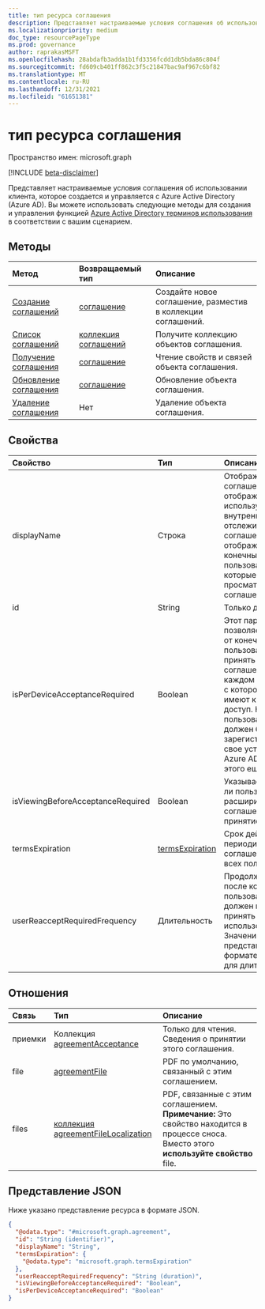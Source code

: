 ```yaml
---
title: тип ресурса соглашения
description: Представляет настраиваемые условия соглашения об использовании клиента, которое создается и управляется с Azure Active Directory (Azure AD).
ms.localizationpriority: medium
doc_type: resourcePageType
ms.prod: governance
author: raprakasMSFT
ms.openlocfilehash: 28abdafb3adda1b1fd3356fcdd1db5bda86c804f
ms.sourcegitcommit: fd609cb401ff862c3f5c21847bac9af967c6bf82
ms.translationtype: MT
ms.contentlocale: ru-RU
ms.lasthandoff: 12/31/2021
ms.locfileid: "61651381"
---
```

# <a name="agreement-resource-type"></a>тип ресурса соглашения

Пространство имен: microsoft.graph

[!INCLUDE [beta-disclaimer](../../includes/beta-disclaimer.md)]

Представляет настраиваемые условия соглашения об использовании клиента, которое создается и управляется с Azure Active Directory (Azure AD). Вы можете использовать следующие методы для создания и управления функцией [Azure Active Directory терминов использования](/azure/active-directory/conditional-access/terms-of-use) в соответствии с вашим сценарием.

## <a name="methods"></a>Методы

| Метод       | Возвращаемый тип | Описание |
|:-------------|:------------|:------------|
| [Создание соглашений](../api/termsofusecontainer-post-agreements.md) | [соглашение](agreement.md) | Создайте новое соглашение, разместив в коллекции соглашений. |
| [Список соглашений](../api/termsofusecontainer-list-agreements.md) | [коллекция соглашений](agreement.md) | Получите коллекцию объектов соглашения. |
| [Получение соглашения](../api/agreement-get.md) | [соглашение](agreement.md) | Чтение свойств и связей объекта соглашения. |
| [Обновление соглашения](../api/agreement-update.md) | [соглашение](agreement.md) | Обновление объекта соглашения. |
| [Удаление соглашения](../api/agreement-delete.md) | Нет | Удаление объекта соглашения. |
<!--
| [Create agreementFile](../api/agreement-post-files.md) | [agreementFile](agreementfile.md) | Create a new agreementFile by posting to the files collection. |
| [List files](../api/agreement-list-files.md) | [agreementFile](agreementfile.md) collection | Get an agreementFile object collection. |
-->

## <a name="properties"></a>Свойства
| Свойство     | Тип        | Описание |
|:-------------|:------------|:------------|
|displayName|Строка|Отображение имени соглашения. Имя отображения используется для внутреннего отслеживания соглашения, но не отображается конечным пользователям, которые просматривают соглашение.|
|id|String| Только для чтения.|
|isPerDeviceAcceptanceRequired|Boolean|Этот параметр позволяет требовать от конечных пользователей принять это соглашение на каждом устройстве, с которое они имеют к нему доступ. Конечный пользователь должен будет зарегистрировать свое устройство в Azure AD, если он этого еще не сделал.|
|isViewingBeforeAcceptanceRequired|Boolean|Указывает, должен ли пользователь расширить соглашение перед принятием.|
|termsExpiration|[termsExpiration](termsexpiration.md)| Срок действия и периодичность соглашения для всех пользователей. |
|userReacceptRequiredFrequency|Длительность|Продолжительность, после которой пользователь должен повторно принять условия использования. Значение представлено в формате ISO 8601 для длительности.|


## <a name="relationships"></a>Отношения
| Связь | Тип        | Описание |
|:-------------|:------------|:------------|
|приемки|Коллекция [agreementAcceptance](agreementacceptance.md)|Только для чтения. Сведения о принятии этого соглашения.|
|file|[agreementFile](agreementfile.md) | PDF по умолчанию, связанный с этим соглашением.|
|files|[коллекция agreementFileLocalization](agreementfilelocalization.md)| PDF, связанные с этим соглашением. **Примечание:** Это свойство находится в процессе сноса. Вместо этого  **используйте свойство** file.|


## <a name="json-representation"></a>Представление JSON

Ниже указано представление ресурса в формате JSON.
<!-- {
  "blockType": "resource",
  "keyProperty": "id",
  "@odata.type": "microsoft.graph.agreement",
  "openType": false
}
-->
``` json
{
  "@odata.type": "#microsoft.graph.agreement",
  "id": "String (identifier)",
  "displayName": "String",
  "termsExpiration": {
    "@odata.type": "microsoft.graph.termsExpiration"
  },
  "userReacceptRequiredFrequency": "String (duration)",
  "isViewingBeforeAcceptanceRequired": "Boolean",
  "isPerDeviceAcceptanceRequired": "Boolean"
}
```
